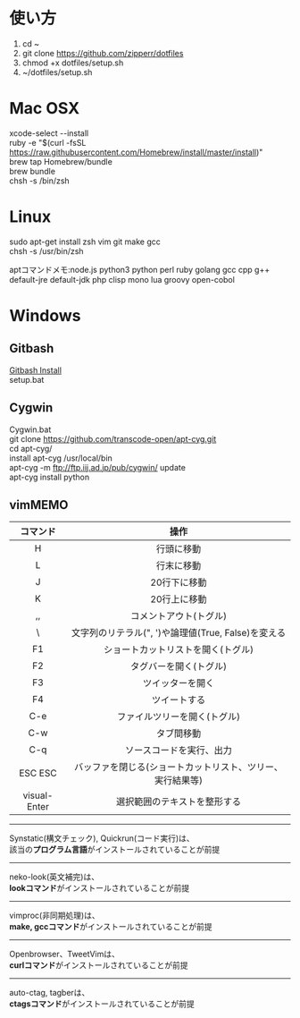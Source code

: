 #  使い方
1. cd ~
2. git clone https://github.com/zipperr/dotfiles
3. chmod +x dotfiles/setup.sh
4. ~/dotfiles/setup.sh

#  Mac OSX
xcode-select --install  
ruby -e "$(curl -fsSL https://raw.githubusercontent.com/Homebrew/install/master/install)"  
brew tap Homebrew/bundle  
brew bundle  
chsh -s /bin/zsh   

#  Linux
sudo apt-get install zsh vim git make gcc  
chsh -s /usr/bin/zsh

aptコマンドメモ:node.js python3 python perl ruby golang gcc cpp g++  
default-jre default-jdk php clisp mono lua groovy open-cobol

#  Windows
##  Gitbash
[Gitbash Install](http://gitforwindows.org)  
setup.bat  
##  Cygwin
Cygwin.bat  
git clone https://github.com/transcode-open/apt-cyg.git  
cd apt-cyg/  
install apt-cyg /usr/local/bin  
apt-cyg -m ftp://ftp.iij.ad.jp/pub/cygwin/ update  
apt-cyg install python

##  vimMEMO
| コマンド     | 操作                                                        |  
| :--------:   | :---------------------------------------------------------: |  
| H            | 行頭に移動                                                  |  
| L            | 行末に移動                                                  |  
| J            | 20行下に移動                                                |  
| K            | 20行上に移動                                                |  
| ,,           | コメントアウト(トグル)                                      |  
| \            | 文字列のリテラル(", ')や論理値(True, False)を変える         |  
| F1           | ショートカットリストを開く(トグル)                          |  
| F2           | タグバーを開く(トグル)                                      |  
| F3           | ツイッターを開く                                            |  
| F4           | ツイートする                                                |  
| C-e          | ファイルツリーを開く(トグル)                                |  
| C-w          | タブ間移動                                                  |  
| C-q          | ソースコードを実行、出力                                    |  
| ESC ESC      | バッファを閉じる(ショートカットリスト、ツリー、実行結果等)  |  
| visual-Enter | 選択範囲のテキストを整形する                                |  


___  
Synstatic(構文チェック), Quickrun(コード実行)は、  
該当の**プログラム言語**がインストールされていることが前提  
___  
neko-look(英文補完)は、  
**lookコマンド**がインストールされていることが前提  
___  
vimproc(非同期処理)は、  
**make, gccコマンド**がインストールされていることが前提  
___  
Openbrowser、TweetVimは、  
**curlコマンド**がインストールされていることが前提  
___  
auto-ctag, tagberは、  
**ctagsコマンド**がインストールされていることが前提  
